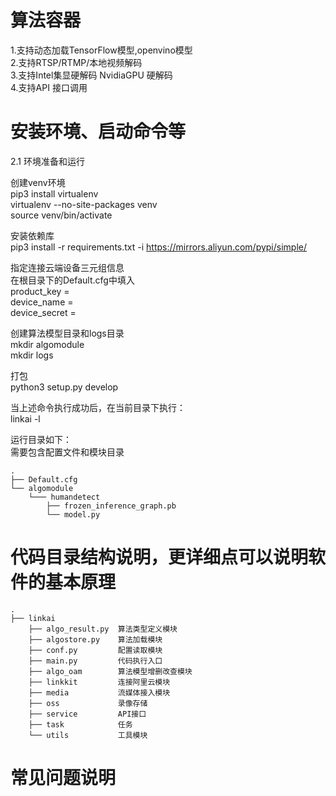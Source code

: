 # 算法容器

1.支持动态加载TensorFlow模型,openvino模型  
2.支持RTSP/RTMP/本地视频解码  
3.支持Intel集显硬解码 NvidiaGPU 硬解码  
4.支持API 接口调用  


# 安装环境、启动命令等
2.1 环境准备和运行

创建venv环境  
pip3 install virtualenv    
virtualenv --no-site-packages venv  
source venv/bin/activate 

安装依赖库   
pip3 install -r requirements.txt -i  https://mirrors.aliyun.com/pypi/simple/ 

指定连接云端设备三元组信息  
在根目录下的Default.cfg中填入  
product_key =  
device_name =  
device_secret =

创建算法模型目录和logs目录  
mkdir algomodule  
mkdir logs  

打包  
python3 setup.py develop

当上述命令执行成功后，在当前目录下执行：  
linkai -l

运行目录如下：  
需要包含配置文件和模块目录  
```
.
├── Default.cfg
└── algomodule
    └─── humandetect
        ├── frozen_inference_graph.pb
        └── model.py
```







# 代码目录结构说明，更详细点可以说明软件的基本原理
```
.
├── linkai
    ├── algo_result.py  算法类型定义模块
    ├── algostore.py    算法加载模块
    ├── conf.py         配置读取模块
    ├── main.py         代码执行入口
    ├── algo_oam        算法模型增删改查模块
    ├── linkkit         连接阿里云模块
    ├── media           流媒体接入模块
    ├── oss             录像存储
    ├── service         API接口
    ├── task            任务
    └── utils           工具模块

```


# 常见问题说明